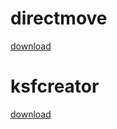 # directmove

[download](https://github.com/syspro86/directmove/releases/tag/directmove)

# ksfcreator

[download](https://github.com/syspro86/directmove/releases/tag/ksfcreator)
